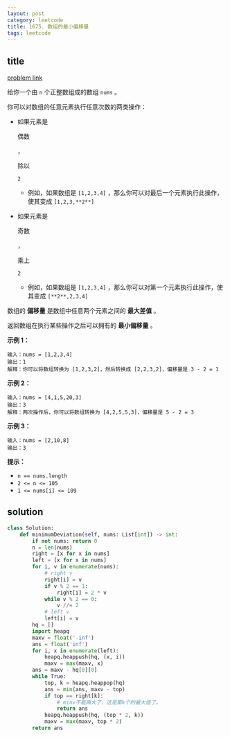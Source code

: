 ```yaml
---
layout: post
category: leetcode
title: 1675. 数组的最小偏移量
tags: leetcode
---
```

## title
[problem link](https://leetcode-cn.com/problems/minimize-deviation-in-array/)

给你一个由 `n` 个正整数组成的数组 `nums` 。

你可以对数组的任意元素执行任意次数的两类操作：

- 如果元素是

   偶数

   

  ，

  除以

   

  ```
  2
  ```

  - 例如，如果数组是 `[1,2,3,4]` ，那么你可以对最后一个元素执行此操作，使其变成 `[1,2,3,**2**]`

- 如果元素是

   

  奇数

   

  ，

  乘上

   

  ```
  2
  ```

  - 例如，如果数组是 `[1,2,3,4]` ，那么你可以对第一个元素执行此操作，使其变成 `[**2**,2,3,4]`

数组的 **偏移量** 是数组中任意两个元素之间的 **最大差值** 。

返回数组在执行某些操作之后可以拥有的 **最小偏移量** 。

 

**示例 1：**

```
输入：nums = [1,2,3,4]
输出：1
解释：你可以将数组转换为 [1,2,3,2]，然后转换成 [2,2,3,2]，偏移量是 3 - 2 = 1
```

**示例 2：**

```
输入：nums = [4,1,5,20,3]
输出：3
解释：两次操作后，你可以将数组转换为 [4,2,5,5,3]，偏移量是 5 - 2 = 3
```

**示例 3：**

```
输入：nums = [2,10,8]
输出：3
```

 

**提示：**

- `n == nums.length`
- `2 <= n <= 105`
- `1 <= nums[i] <= 109`

## solution
```python
class Solution:
    def minimumDeviation(self, nums: List[int]) -> int:
        if not nums: return 0
        n = len(nums)
        right = [x for x in nums]
        left = [x for x in nums]
        for i, v in enumerate(nums):
            # right v
            right[i] = v
            if v % 2 == 1:
                right[i] = 2 * v
            while v % 2 == 0:
                v //= 2
            # left v
            left[i] = v
        hq = []
        import heapq
        maxv = float('-inf')
        ans = float('inf')
        for i, x in enumerate(left):
            heapq.heappush(hq, (x, i))
            maxv = max(maxv, x)
        ans = maxv - hq[0][0]
        while True:
            top, k = heapq.heappop(hq)
            ans = min(ans, maxv - top)
            if top == right[k]:
                # minv不能再大了，这是第k个的最大值了。
                return ans
            heapq.heappush(hq, (top * 2, k))
            maxv = max(maxv, top * 2)
        return ans

```

